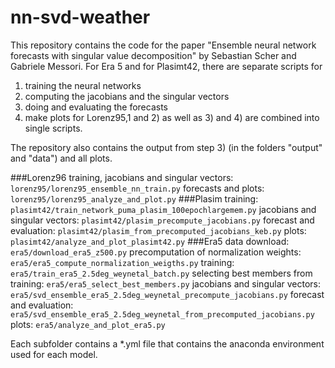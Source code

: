 # nn-svd-weather
This repository contains the code for the paper "Ensemble neural network forecasts with singular value decomposition" by Sebastian Scher and Gabriele Messori.
For Era 5 and for Plasimt42, there are separate scripts for
1) training the neural networks
2) computing the jacobians and the singular vectors
3) doing and evaluating the forecasts
4) make plots
for Lorenz95,1 and 2) as well as 3) and 4) are combined into single scripts.

The repository also contains the output from step 3) (in the folders "output" and "data") and all plots.

###Lorenz96
training, jacobians and singular vectors: ```lorenz95/lorenz95_ensemble_nn_train.py```
forecasts and plots: ```lorenz95/lorenz95_analyze_and_plot.py```
###Plasim
training: ```plasimt42/train_network_puma_plasim_100epochlargemem.py```
jacobians and singular vectors: ```plasimt42/plasim_precompute_jacobians.py```
forecast and evaluation: ```plasimt42/plasim_from_precomputed_jacobians_keb.py```
plots: ```plasimt42/analyze_and_plot_plasimt42.py```
###Era5
data download: ```era5/download_era5_z500.py```
precomputation of normalization weights: ```era5/era5_compute_normalization_weigths.py```
training: ```era5/train_era5_2.5deg_weynetal_batch.py```
selecting best members from training: ```era5/era5_select_best_members.py```
jacobians and singular vectors: ```era5/svd_ensemble_era5_2.5deg_weynetal_precompute_jacobians.py```
forecast and evaluation: ```era5/svd_ensemble_era5_2.5deg_weynetal_from_precomputed_jacobians.py```
plots: ```era5/analyze_and_plot_era5.py```


Each subfolder contains a *.yml file that contains the anaconda environment used for each model.